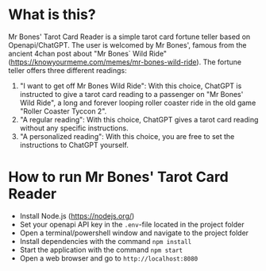 # What is this?
Mr Bones' Tarot Card Reader is a simple tarot card fortune teller based on Openapi/ChatGPT. The user is welcomed by Mr Bones', famous from the ancient 4chan post about "Mr Bones` Wild Ride" (https://knowyourmeme.com/memes/mr-bones-wild-ride).
The fortune teller offers three different readings:
1. "I want to get off Mr Bones Wild Ride": With this choice, ChatGPT is instructed to give a tarot card reading to a passenger on "Mr Bones' Wild Ride", a long and forever looping roller coaster ride in the old game "Roller Coaster Tyccon 2".
2. "A regular reading": With this choice, ChatGPT gives a tarot card reading without any specific instructions.
3. "A personalized reading": With this choice, you are free to set the instructions to ChatGPT yourself.

# How to run Mr Bones' Tarot Card Reader
- Install Node.js (https://nodejs.org/)
- Set your openapi API key in the `.env`-file located in the project folder
- Open a terminal/powershell window and navigate to the project folder
- Install dependencies with the command `npm install`
- Start the application with the command `npm start`
- Open a web browser and go to `http://localhost:8080`
